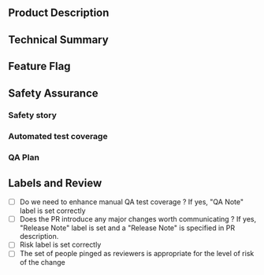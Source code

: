 ## Product Description
<!--
Delete this section if the PR does not contain any visible changes.
For non-invisible changes, describe the user-facing effects.
-->

## Technical Summary
<!--
- Provide a link to the ticket or document which prompted this change.
- Describe the rationale and design decisions.
-->

## Feature Flag
<!-- If this is specific to a feature flag, which one? -->

## Safety Assurance

### Safety story
<!--
Describe:
- how you became confident in this change (such as local testing).
- why the change is inherently safe, and/or plans to limit the defect blast radius.

In particular consider how existing data may be impacted by this change.
-->

### Automated test coverage
<!-- Identify the related test coverage and the conditions it will catch -->

### QA Plan
<!--
- Describe QA plan that (along with test coverage) proves that this PR is regression free.
- Link to QA Ticket
-->

## Labels and Review

- [ ] Do we need to enhance manual QA test coverage ? If yes, "QA Note" label is set correctly
- [ ] Does the PR introduce any major changes worth communicating ? If yes, "Release Note" label is set and a "Release Note" is specified in PR description.
- [ ] Risk label is set correctly
- [ ] The set of people pinged as reviewers is appropriate for the level of risk of the change

